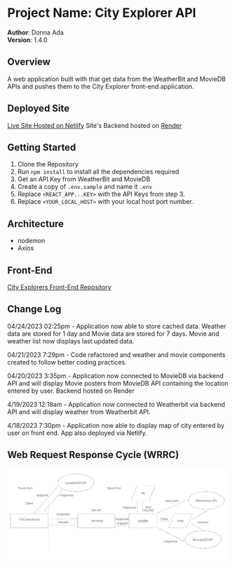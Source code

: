 # Project Name: City Explorer API

**Author**: Donna Ada  
**Version**: 1.4.0

## Overview

A web application built with that get data from the WeatherBit and MovieDB APIs and pushes them to the City Explorer front-end application.

## Deployed Site

[Live Site Hosted on Netlify](https://city-explorer670.netlify.app/)
Site's Backend hosted on [Render](https://render.com/)

## Getting Started

1. Clone the Repository
2. Run `npm install` to install all the dependencies required
3. Get an API Key from WeatherBit and MovieDB
4. Create a copy of `.env.sample` and name it `.env`
5. Replace `<REACT_APP...KEY>` with the API Keys from step 3.
6. Replace `<YOUR_LOCAL_HOST>` with your local host port number.

## Architecture

- nodemon
- Axios

## Front-End

[City Explorers Front-End Repository](https://github.com/donnaada/city-explorer)

## Change Log

04/24/2023 02:25pm - Application now able to store cached data. Weather data are stored for 1 day and Movie data are stored for 7 days. Movie and weather list now displays last updated data.

04/21/2023 7:29pm - Code refactored and weather and movie components created to follow better coding practices.

04/20/2023 3:35pm - Application now connected to MovieDB via backend API and will display Movie posters from MovieDB API containing the location entered by user. Backend hosted on Render

4/19/2023 12:18am - Application now connected to Weatherbit via backend API and will display weather from Weatherbit API.

4/18/2023 7:30pm - Application now able to display map of city entered by user on front end. App also deployed via Netlify.

## Web Request Response Cycle (WRRC)

![Web Request Response Cycle Diagram](./wrrc.png)
